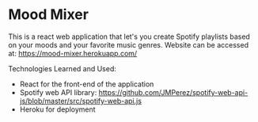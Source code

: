 # Mood Mixer 

This is a react web application that let's you create Spotify playlists based on your  moods and your favorite music genres.
Website can be accessed at: https://mood-mixer.herokuapp.com/

Technologies Learned and Used:

- React for the front-end of the application
- Spotify web API library: https://github.com/JMPerez/spotify-web-api-js/blob/master/src/spotify-web-api.js
- Heroku for deployment
